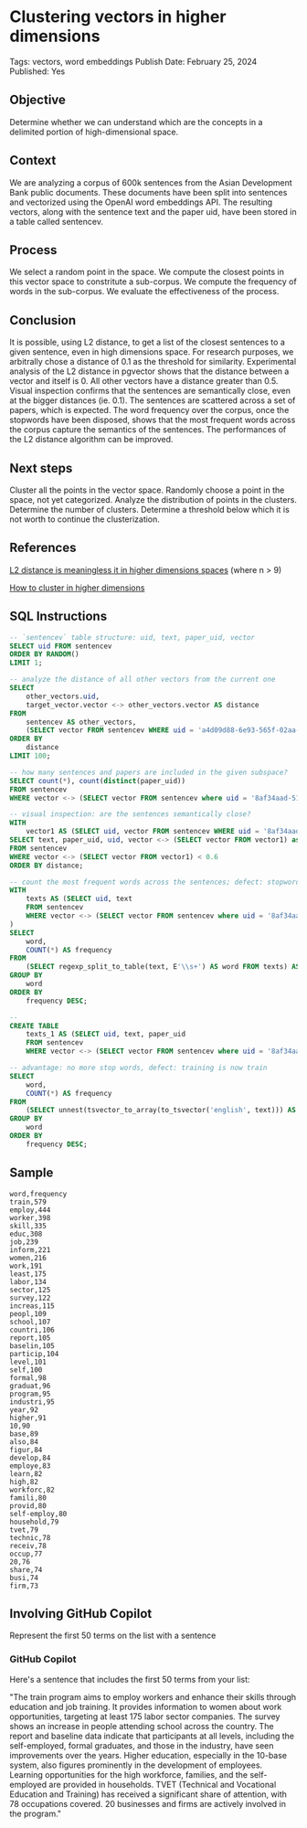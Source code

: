 # Clustering vectors in higher dimensions

Tags: vectors, word embeddings
Publish Date: February 25, 2024
Published: Yes

## Objective

Determine whether we can understand which are the concepts in a delimited portion of high-dimensional space.

## Context

We are analyzing a corpus of 600k sentences from the Asian Development Bank public documents.
These documents have been split into sentences and vectorized using the OpenAI word embeddings API.
The resulting vectors, along with the sentence text and the paper uid, have been stored in a table called sentencev.

## Process

We select a random point in the space. We compute the closest points in this vector space to constritute a sub-corpus.
We compute the frequency of words in the sub-corpus. We evaluate the effectiveness of the process.

## Conclusion

It is possible, using L2 distance, to get a list of the closest sentences to a given sentence, even in high dimensions space.
For research purposes, we arbitrally chose a distance of 0.1 as the threshold for similarity.
Experimental analysis of the L2 distance in pgvector shows that the distance between a vector and itself is 0. All other vectors have a distance greater than 0.5.
Visual inspection confirms that the sentences are semantically close, even at the bigger distances (ie. 0.1).
The sentences are scattered across a set of papers, which is expected.
The word frequency over the corpus, once the stopwords have been disposed, shows that the most frequent words across the corpus capture the semantics of the sentences.
The performances of the L2 distance algorithm can be improved.

## Next steps

Cluster all the points in the vector space.
Randomly choose a point in the space, not yet categorized.
Analyze the distribution of points in the clusters. Determine the number of clusters. Determine a threshold below which it is not worth to continue the clusterization.

## References

[L2 distance is meaningless it in higher dimensions spaces](https://stats.stackexchange.com/questions/99171/why-is-euclidean-distance-not-a-good-metric-in-high-dimensions/) (where n > 9)

[How to cluster in higher dimensions](https://towardsdatascience.com/how-to-cluster-in-high-dimensions-4ef693bacc6)

## SQL Instructions

```sql
-- `sentencev` table structure: uid, text, paper_uid, vector
SELECT uid FROM sentencev
ORDER BY RANDOM()
LIMIT 1;

-- analyze the distance of all other vectors from the current one
SELECT 
    other_vectors.uid,
    target_vector.vector <-> other_vectors.vector AS distance
FROM 
    sentencev AS other_vectors,
    (SELECT vector FROM sentencev WHERE uid = 'a4d09d88-6e93-565f-02aa-b2ca230216a1') AS target_vector
ORDER BY 
    distance
LIMIT 100;

-- how many sentences and papers are included in the given subspace?
SELECT count(*), count(distinct(paper_uid))
FROM sentencev
WHERE vector <-> (SELECT vector FROM sentencev where uid = '8af34aad-512c-2d77-d9bd-c5cc25224494') < 0.6;

-- visual inspection: are the sentences semantically close?
WITH 
    vector1 AS (SELECT uid, vector FROM sentencev WHERE uid = '8af34aad-512c-2d77-d9bd-c5cc25224494')
SELECT text, paper_uid, uid, vector <-> (SELECT vector FROM vector1) as distance
FROM sentencev
WHERE vector <-> (SELECT vector FROM vector1) < 0.6
ORDER BY distance;

-- count the most frequent words across the sentences; defect: stopwords
WITH
    texts AS (SELECT uid, text
    FROM sentencev
    WHERE vector <-> (SELECT vector FROM sentencev where uid = '8af34aad-512c-2d77-d9bd-c5cc25224494') < 0.6
)
SELECT 
    word,
    COUNT(*) AS frequency
FROM 
    (SELECT regexp_split_to_table(text, E'\\s+') AS word FROM texts) AS words
GROUP BY 
    word
ORDER BY 
    frequency DESC;

--
CREATE TABLE
    texts_1 AS (SELECT uid, text, paper_uid
    FROM sentencev
    WHERE vector <-> (SELECT vector FROM sentencev where uid = '8af34aad-512c-2d77-d9bd-c5cc25224494') < 0.6)

-- advantage: no more stop words, defect: training is now train
SELECT 
    word,
    COUNT(*) AS frequency
FROM 
    (SELECT unnest(tsvector_to_array(to_tsvector('english', text))) AS word FROM texts_1) AS words
GROUP BY 
    word
ORDER BY 
    frequency DESC;
```

## Sample

```
word,frequency
train,579
employ,444
worker,398
skill,335
educ,308
job,239
inform,221
women,216
work,191
least,175
labor,134
sector,125
survey,122
increas,115
peopl,109
school,107
countri,106
report,105
baselin,105
particip,104
level,101
self,100
formal,98
graduat,96
program,95
industri,95
year,92
higher,91
10,90
base,89
also,84
figur,84
develop,84
employe,83
learn,82
high,82
workforc,82
famili,80
provid,80
self-employ,80
household,79
tvet,79
technic,78
receiv,78
occup,77
20,76
share,74
busi,74
firm,73
```

## Involving GitHub Copilot

Represent the first 50 terms on the list with a sentence

### **GitHub Copilot**

Here's a sentence that includes the first 50 terms from your list:

"The train program aims to employ workers and enhance their skills through education and job training. It provides information to women about work opportunities, targeting at least 175 labor sector companies. The survey shows an increase in people attending school across the country. The report and baseline data indicate that participants at all levels, including the self-employed, formal graduates, and those in the industry, have seen improvements over the years. Higher education, especially in the 10-base system, also figures prominently in the development of employees. Learning opportunities for the high workforce, families, and the self-employed are provided in households. TVET (Technical and Vocational Education and Training) has received a significant share of attention, with 78 occupations covered. 20 businesses and firms are actively involved in the program."